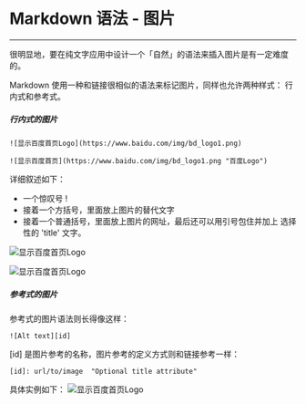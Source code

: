 # Markdown 语法 - 图片

***

很明显地，要在纯文字应用中设计一个「自然」的语法来插入图片是有一定难度的。

Markdown 使用一种和链接很相似的语法来标记图片，同样也允许两种样式： 行内式和参考式。 

##### 行内式的图片

```
![显示百度首页Logo](https://www.baidu.com/img/bd_logo1.png)

![显示百度首页](https://www.baidu.com/img/bd_logo1.png "百度Logo") 

```

详细叙述如下：
*    一个惊叹号 !
*    接着一个方括号，里面放上图片的替代文字
*    接着一个普通括号，里面放上图片的网址，最后还可以用引号包住并加上 选择性的 'title' 文字。


![显示百度首页Logo](https://www.baidu.com/img/bd_logo1.png)

![显示百度首页Logo](https://www.baidu.com/img/bd_logo1.png "百度Logo")


##### 参考式的图片

参考式的图片语法则长得像这样：
```
![Alt text][id]
```

\[id\] 是图片参考的名称，图片参考的定义方式则和链接参考一样：
```
[id]: url/to/image  "Optional title attribute"
```
具体实例如下：
![显示百度首页Logo][1]


[1]:https://www.baidu.com/img/bd_logo1.png "百度Logo"
